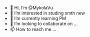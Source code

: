 - 👋 Hi, I’m @MykolaVu
- 👀 I’m interested in studing smth new 
- 🌱 I’m currently learning PM
- 💞️ I’m looking to collaborate on ...
- 📫 How to reach me ...

<!---
MykolaVu/MykolaVu is a ✨ special ✨ repository because its `README.md` (this file) appears on your GitHub profile.
You can click the Preview link to take a look at your changes.
--->
